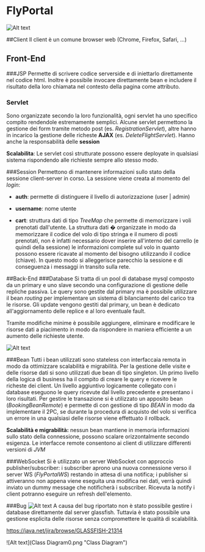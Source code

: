 # FlyPortal

![Alt text](FlyPortalDocumetation/Architecture.png "Enterprise Architecture")

##Client
Il client è un comune browser web (Chrome, Firefox, Safari, ...)

## Front-End
###JSP
Permette di scrivere codice serverside e di iniettarlo direttamente nel codice html.
Inoltre è possibile invocare direttamente bean e includere il risultato della loro chiamata
nel contesto della pagina come attributo.
###  Servlet
Sono organizzate secondo la loro funzionalità, ogni servlet ha uno specifico compito rendendole estremamente semplici.
Alcune servlet permettono la gestione dei form tramite metodo post (es. _RegistrationServlet_), altre hanno in incarico la gestione delle richeste __AJAX__
(es. _DeleteFlightServlet_).
Hanno anche la responsabilità delle __session__
 
__Scalabilita__: Le servlet così strutturate possono essere deployate in qualsiasi sistema rispondendo alle richieste sempre allo stesso modo.

###Session
Permettono di mantenere informazioni sullo stato della sessione client-server in corso. La sessione viene creata al momento del _login_:

* __auth__: permette di distinguere il livello di autorizzazione (user | admin)


* __username__: nome utente


* __cart__:	struttura dati di tipo _TreeMap_ che permette di memorizzare i voli prenotati dall'utente. La struttura dati � organizzate in modo 
da memorizzare il codice del volo di tipo stringa e il numero di posti prenotati, non è infatti necessario dover inserire all'interno del carrello
(e quindi della sessione) le informazioni complete sul volo in quanto possono essere ricavate al momento del bisogno utilizzando il codice (chiave).
In questo modo si alleggerisce parecchio la sessione e di conseguenza i messaggi in transito sulla rete.

##Back-End
###Database
Si tratta di un pool di database mysql composto da un primary e uno slave secondo una configurazione
di gestione delle repliche passiva. Le query sono gestite dal primary ma è possibile
utilizzare il bean _routing_ per implementare un sistema di bilanciamento del carico tra le risorse.
Gli update vengono gestiti dal primary, un bean è dedicato all'aggiornamento delle replice e al loro
eventuale fault.

Tramite modifiche minime è possibile aggiungere, eliminare e modificare le risorse
dati a piacimento in modo da rispondere in maniera efficiente a un aumento delle richieste utente.


![Alt text](ER.png "E-R Diagram")


###Bean
Tutti i bean utilizzati sono stateless con interfaccaia remota in modo da ottimizzare scalabilità e migrabilità.
Per la gestione delle visite e delle risorse dati si sono utilizzati due bean di tipo singleton.
Un primo livello della logica di business ha il compito di creare
le query e ricevere le richeste dei client. Un livello aggiuntivo logicamente
collegato con i database eseguono le query ricevute dal livello precedente
e presentano i loro risultati.
Per gestire le transazione si è utilizzato un apposito bean (_BookingBeanRemote_) e permette
di con gestione di tipo _BEAN_ in modo da implementare il 2PC, se durante la procedura di acquisto del volo si verifica un errore in una qualsiasi delle risorse viene effettuato il rollback.


__Scalabilità e migrabilità:__ nessun bean mantiene in memoria informazioni sullo stato della connessione, possono scalare orizzontalmente secondo esigenza.
Le interfacce remote consentono ai client di utilizzare differenti versioni di _JVM_

###WebSocket
Si è utilizzato un server WebSocket con approccio publisher/subscriber: 
i subscriber aprono una nuova connessione verso il server WS (_FlyPortalWS_) restando in attesa di una notifica; 
i publisher si attiveranno non appena viene eseguita una modifica nei dati, verrà quindi inviato
un dummy message che notificherà i subscriber. Ricevuta la notify i client potranno
eseguire un refresh dell'elemento. 

###Bug
![Alt text](bug.png "Glassfish bug")
A causa del bug riportato non è stato possibile gestire i database direttamente dal server glassfish.
Tuttavia è stato possibile una gestione esplicita delle risorse senza compromettere le qualità
di scalabilità.


<https://java.net/jira/browse/GLASSFISH-21314>

![Alt text](Class Diagram0.png "Class Diagram")
